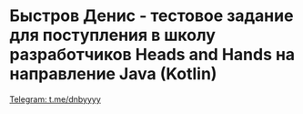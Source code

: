 # Быстров Денис - тестовое задание для поступления в школу разработчиков Heads and Hands на направление Java (Kotlin)
[Telegram: t.me/dnbyyyy](t.me/dnbyyyy)
